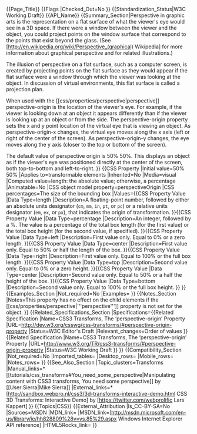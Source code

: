 {{Page_Title}}
{{Flags
|Checked_Out=No
}}
{{Standardization_Status|W3C Working Draft}}
{{API_Name}}
{{Summary_Section|Perspective in graphic arts is the representation on a flat surface of what the viewer's eye would see in a 3D space. If there were a window between the viewer and the object, you could project points on the window surface that correspond to the points that exist beyond the glass. (See [http://en.wikipedia.org/wiki/Perspective_(graphical) Wikipedia] for more information about graphical perspective and for related illustrations.)

The illusion of perspective on a flat surface, such as a computer screen, is created by projecting points on the flat surface as they would appear if the flat surface were a window through which the viewer was looking at the object. In discussion of virtual environments, this flat surface is called a projection plan. 

When used with the [[css/properties/perspective|perspective]] perspective-origin is the location of the viewer's eye. For example, if the viewer is looking down at an object it appears differently than if the viewer is looking up at an object or from the side.
The perspective-origin property sets the x and y point location of the virtual eye that is viewing an object. As perspective-origin-x changes, the virtual eye moves along the x axis (left or right of the center of the screen). As perspective-origin-y changes, the eye moves along the y axis (closer to the top or bottom of the screen).

The default value of perspective origin is 50% 50%. This displays an object as if the viewer's eye was positioned directly at the center of the screen, both top-to-bottom and left-to-right.
}}
{{CSS Property
|Initial value=50% 50%
|Applies to=transformable elements
|Inherited=No
|Media=visual
|Computed value=length: the absolute value; otherwise, a percentage
|Animatable=No
|CSS object model property=perspectiveOrigin
|CSS percentages=The size of the bounding box
|Values={{CSS Property Value
|Data Type=length
|Description=A floating-point number, followed by either an absolute units designator
(<code>cm</code>,
<code>mm</code>,
<code>in</code>,
<code>pt</code>,
or <code>pc</code>)
or a relative units designator
(<code>em</code>,
<code>ex</code>,
or <code>px</code>), that indicates the origin of transformation.
}}{{CSS Property Value
|Data Type=percentage
|Description=An integer, followed by a %. The value is a percentage of the total box length (for the first value) or the total box height (for the second value, if specified).
}}{{CSS Property Value
|Data Type=left
|Description=First value only. Equal to 0% or a zero length.
}}{{CSS Property Value
|Data Type=center
|Description=First value only. Equal to 50% or half the length of the box.
}}{{CSS Property Value
|Data Type=right
|Description=First value only. Equal to 100% or the full box length.
}}{{CSS Property Value
|Data Type=top
|Description=Second value only. Equal to 0% or a zero height.
}}{{CSS Property Value
|Data Type=center
|Description=Second value only. Equal to 50% or a half the height of the box.
}}{{CSS Property Value
|Data Type=bottom
|Description=Second value only. Equal to 100% or the full box height.
}}
}}
{{Examples_Section
|Not_required=No
|Examples=
}}
{{Notes_Section
|Notes=This property has no effect on the child elements if the [[css/properties/perspective|'''perspective''']] property is not set for the object.
}}
{{Related_Specifications_Section
|Specifications={{Related Specification
|Name=CSS3 Transforms, The ‘perspective-origin’ Property
|URL=http://dev.w3.org/csswg/css-transforms/#perspective-origin-property
|Status=W3C Editor's Draft
|Relevant_changes=Order of values
}}{{Related Specification
|Name=CSS3 Transforms, The ‘perspective-origin’ Property
|URL=http://www.w3.org/TR/css3-transforms/#perspective-origin-property
|Status=W3C Working Draft
}}
}}
{{Compatibility_Section
|Not_required=No
|Imported_tables=
|Desktop_rows=
|Mobile_rows=
|Notes_rows=
}}
{{See_Also_Section
|Topic_clusters=Transforms
|Manual_links=* [[tutorials/css_transforms#You_need_some_perspective|Manipulating content with CSS3 transforms, You need some perspective]] by [[User:Sierra|Mike Sierra]]
|External_links=* [http://sandbox.webpro.nl/css3/3d-transforms-interactive-demo.html CSS 3D Transforms: Interactive Demo] by [https://twitter.com/webprolific Lars Kappert]
}}
{{Topics|CSS}}
{{External_Attribution
|Is_CC-BY-SA=No
|Sources=MSDN
|MDN_link=
|MSDN_link=[http://msdn.microsoft.com/en-us/library/ie/hh828809%28v=vs.85%29.aspx Windows Internet Explorer API reference]
|HTML5Rocks_link=
}}